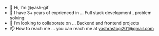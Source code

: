 - 👋 Hi, I’m @yash-gif
- 👀 I have 3+ years of exprienced in ... Full stack development , problem solving
- 💞️ I’m looking to collaborate on ... Backend and frontend projects
- 📫 How to reach me ... you can reach me at yashrastogi201@gmail.com

<!---
yash-gif/yash-gif is a ✨ special ✨ repository because its `README.md` (this file) appears on your GitHub profile.
You can click the Preview link to take a look at your changes.
--->
